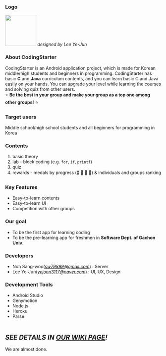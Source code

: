 ### Logo
<img src="http://cfile28.uf.tistory.com/image/2247293458D11CA41A6175" width="100" height="100"> <i>designed by Lee Ye-Jun</i>

### About CodingStarter 
CodingStarter is an Android application project, which is made for Korean middle/high students and beginners in programming. CodingStarter has basic **C** and **Java** curriculum contents, and you can learn basic C and Java easily on your hands. You can upgrade your level while learning the courses and solving quiz from other users.<br>
⭐️ **Be the best in your group and make your group as a top one among other groups!** :star:

### Target users
Middle school/high school students and all beginners for programming in Korea

### Contents
1. basic theory 
2. lab - block coding (e.g. ```for```, ```if```, ```printf```) 
3. quiz 
4. rewards - medals by progress (🎖 🥇 🥈 🥉) & individuals and groups ranking 
  
### Key Features
+ Easy-to-learn contents
+ Easy-to-learn UI 
+ Competition with other groups 

### Our goal
+ To be the first app for learning coding 
+ To be the pre-learning app for freshmen in **Software Dept. of Gachon Univ**.

### Developers
+ Noh Sang-woo(*sw79899@gmail.com*) : Server
+ Lee Ye-Jun(*yejoon3117@naver.com*) : UI, UX, Design

### Development Tools
+ Android Studio
+ Genymotion
+ Node.js
+ Heroku
+ Parse
<br><br>
## *SEE DETAILS IN [OUR WIKI PAGE](https://github.com/garyGitgit/codingstarter/wiki/CodingStarter-Wiki)!*

We are almost done.
